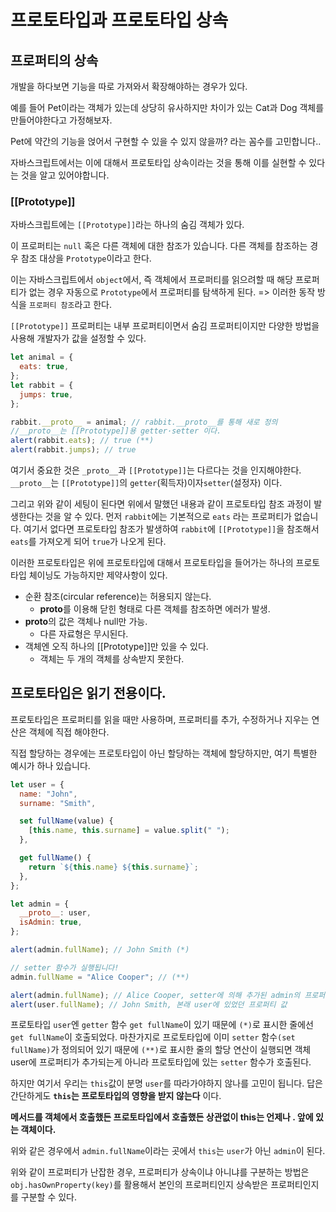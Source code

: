 # 프로토타입과 프로토타입 상속

## 프로퍼티의 상속

개발을 하다보면 기능을 따로 가져와서 확장해야하는 경우가 있다.

예를 들어 Pet이라는 객체가 있는데 상당히 유사하지만 차이가 있는 Cat과 Dog 객체를 만들어야한다고 가정해보자.

Pet에 약간의 기능을 얹어서 구현할 수 있을 수 있지 않을까? 라는 꼼수를 고민합니다..

자바스크립트에서는 이에 대해서 프로토타입 상속이라는 것을 통해 이를 실현할 수 있다는 것을 알고 있어야합니다.

### [[Prototype]]

자바스크립트에는 `[[Prototype]]`라는 하나의 숨김 객체가 있다.

이 프로퍼티는 `null` 혹은 다른 객체에 대한 참조가 있습니다.
다른 객체를 참조하는 경우 참조 대상을 `Prototype`이라고 한다.

이는 자바스크립트에서 `object`에서, 즉 객체에서 프로퍼티를 읽으려할 때 해당 프로퍼티가 없는 경우
자동으로 `Prototype`에서 프로퍼티를 탐색하게 된다.
=> 이러한 동작 방식을 `프로퍼티 참조`라고 한다.

`[[Prototype]]` 프로퍼티는 내부 프로퍼티이면서 숨김 프로퍼티이지만 다양한 방법을 사용해 개발자가 값을 설정할 수 있다.

```js
let animal = {
  eats: true,
};
let rabbit = {
  jumps: true,
};

rabbit.__proto__ = animal; // rabbit.__proto__를 통해 새로 정의
//__proto__는 [[Prototype]]용 getter·setter 이다.
alert(rabbit.eats); // true (**)
alert(rabbit.jumps); // true
```

여기서 중요한 것은 `_proto__`과 `[[Prototype]]`는 다르다는 것을 인지해야한다. `__proto__`는 `[[Prototype]]`의 `getter`(획득자)이자`setter`(설정자) 이다.

그리고 위와 같이 세팅이 된다면 위에서 말했던 내용과 같이 프로토타입 참조 과정이 발생한다는 것을 알 수 있다.
먼저 `rabbit`에는 기본적으로 `eats` 라는 프로퍼티가 없습니다. 여기서 없다면 프로토타입 참조가 발생하여 `rabbit`에 `[[Prototype]]`을 참조해서 `eats`를 가져오게 되어 `true`가 나오게 된다.

이러한 프로토타입은 위에 프로토타입에 대해서 프로토타입을 들어가는 하나의 프로토타입 체이닝도 가능하지만 제약사항이 있다.

- 순환 참조(circular reference)는 허용되지 않는다.
  - **proto**를 이용해 닫힌 형태로 다른 객체를 참조하면 에러가 발생.
- **proto**의 값은 객체나 null만 가능.
  - 다른 자료형은 무시된다.
- 객체엔 오직 하나의 [[Prototype]]만 있을 수 있다.
  - 객체는 두 개의 객체를 상속받지 못한다.

## 프로토타입은 읽기 전용이다.

프로토타입은 프로퍼티를 읽을 때만 사용하며, 프로퍼티를 추가, 수정하거나 지우는 연산은 객체에 직접 해야한다.

직접 할당하는 경우에는 프로토타입이 아닌 할당하는 객체에 할당하지만, 여기 특별한 예시가 하나 있습니다.

```js
let user = {
  name: "John",
  surname: "Smith",

  set fullName(value) {
    [this.name, this.surname] = value.split(" ");
  },

  get fullName() {
    return `${this.name} ${this.surname}`;
  },
};

let admin = {
  __proto__: user,
  isAdmin: true,
};

alert(admin.fullName); // John Smith (*)

// setter 함수가 실행됩니다!
admin.fullName = "Alice Cooper"; // (**)

alert(admin.fullName); // Alice Cooper, setter에 의해 추가된 admin의 프로퍼티(name, surname)에서 값을 가져옴
alert(user.fullName); // John Smith, 본래 user에 있었던 프로퍼티 값
```

프로토타입 `user`엔 `getter` 함수 `get fullName`이 있기 때문에 `(*)`로 표시한 줄에선 `get fullName`이 호출되었다. 마찬가지로 프로토타입에 이미 `setter` 함수`(set fullName)`가 정의되어 있기 때문에 `(**)`로 표시한 줄의 할당 연산이 실행되면 객체 user에 프로퍼티가 추가되는게 아니라 프로토타입에 있는 `setter` 함수가 호출된다.

하지만 여기서 우리는 `this`값이 분명 `user`를 따라가야하지 않나를 고민이 됩니다.
답은 간단하게도 **`this`는 프로토타입의 영향을 받지 않는다** 이다.

**메서드를 객체에서 호출했든 프로토타입에서 호출했든 상관없이 this는 언제나 . 앞에 있는 객체이다.**

위와 같은 경우에서 `admin.fullName`이라는 곳에서 `this`는 `user`가 아닌 `admin`이 된다.

위와 같이 프로퍼티가 난잡한 경우, 프로퍼티가 상속이냐 아니냐를 구분하는 방법은 `obj.hasOwnProperty(key)`를 활용해서
본인의 프로퍼티인지 상속받은 프로퍼티인지를 구분할 수 있다.